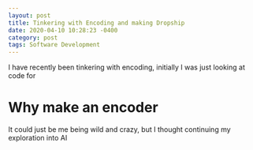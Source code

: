 ```yaml
---
layout: post
title: Tinkering with Encoding and making Dropship
date: 2020-04-10 10:28:23 -0400
category: post
tags: Software Development
---
```


I have recently been tinkering with encoding, initially I was just looking at code for 

# Why make an encoder
It could just be me being wild and crazy, but I thought continuing my exploration into AI 
